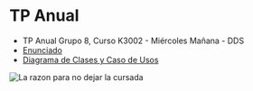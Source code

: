 # TP Anual
- TP Anual Grupo 8, Curso K3002 - Miércoles Mañana - DDS
- [Enunciado](https://drive.google.com/file/d/1J9pDAq8RihO9yQLbe_qc6Zh9uiPH-TpF/view)
- [Diagrama de Clases y Caso de Usos](https://app.diagrams.net/#G1cPuI6meBNtr9A6qbFEBYlH9FELENpo4s)

![La razon para no dejar la cursada](https://tse3.mm.bing.net/th?id=OIP.7T2xBw1tdZytD9cbiD2LvQHaEd&pid=Api&P=0&h=180)
